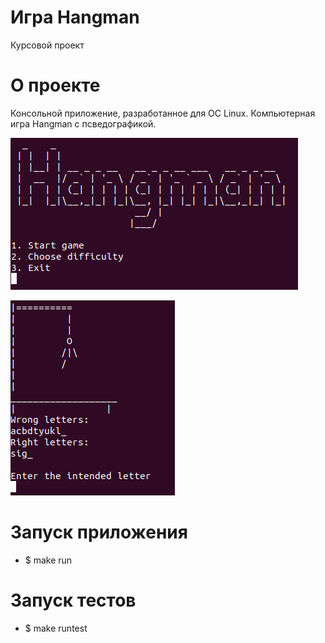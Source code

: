 # Игра Hangman

Курсовой проект

# О проекте
Консольной приложение, разработанное для OC Linux. 
Компьютерная игра Hangman с псведографикой.

![Start](assets/2.PNG)

![Game](assets/1.PNG)

# Запуск приложения

   * $ make run
# Запуск тестов

   * $ make runtest

